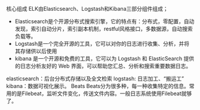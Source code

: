 核心组成
ELK由Elasticsearch、Logstash和Kibana三部分组件组成；
* Elasticsearch是个开源分布式搜索引擎，它的特点有：分布式，零配置，自动发现，索引自动分片，索引副本机制，restful风格接口，多数据源，自动搜索负载等。
* Logstash是一个完全开源的工具，它可以对你的日志进行收集、分析，并将其存储供以后使用
* kibana 是一个开源和免费的工具，它可以为 Logstash 和 ElasticSearch 提供的日志分析友好的 Web 界面，可以帮助您汇总、分析和搜索重要数据日志。

elasticsearch：后台分布式存储以及全文检索 
logstash: 日志加工、“搬运工” 
kibana：数据可视化展示。
Beats
Beats分为很多种，每一种收集特定的信息。常用的是Filebeat，监听文件变化，传送文件内容。一般日志系统使用Filebeat就够了。